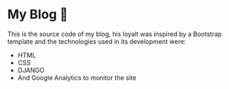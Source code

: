 # My Blog 👋

This is the source code of my blog, his loyalt was inspired by a Bootstrap template and the technologies used in its development were:
* HTML
* CSS
* DJANGO
* And Google Analytics to monitor the site
